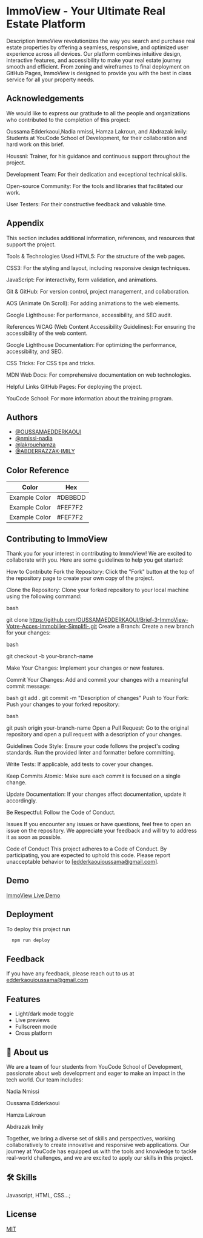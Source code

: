


# ImmoView - Your Ultimate Real Estate Platform
Description
ImmoView revolutionizes the way you search and purchase real estate properties by offering a seamless, responsive, and optimized user experience across all devices. Our platform combines intuitive design, interactive features, and accessibility to make your real estate journey smooth and efficient. From zoning and wireframes to final deployment on GitHub Pages, ImmoView is designed to provide you with the best in class service for all your property needs.



## Acknowledgements
We would like to express our gratitude to all the people and organizations who contributed to the completion of this project:

Oussama Edderkaoui,Nadia nmissi, Hamza Lakroun, and Abdrazak imily: Students at YouCode School of Development, for their collaboration and hard work on this brief.

Houssni: Trainer, for his guidance and continuous support throughout the project.

Development Team: For their dedication and exceptional technical skills.

Open-source Community: For the tools and libraries that facilitated our work.

User Testers: For their constructive feedback and valuable time.
 


## Appendix

This section includes additional information, references, and resources that support the project.

Tools & Technologies Used
HTML5: For the structure of the web pages.

CSS3: For the styling and layout, including responsive design techniques.

JavaScript: For interactivity, form validation, and animations.

Git & GitHub: For version control, project management, and collaboration.

AOS (Animate On Scroll): For adding animations to the web elements.

Google Lighthouse: For performance, accessibility, and SEO audit.

References
WCAG (Web Content Accessibility Guidelines): For ensuring the accessibility of the web content.

Google Lighthouse Documentation: For optimizing the performance, accessibility, and SEO.

CSS Tricks: For CSS tips and tricks.

MDN Web Docs: For comprehensive documentation on web technologies.

Helpful Links
GitHub Pages: For deploying the project.

YouCode School: For more information about the training program.

## Authors

- [@OUSSAMAEDDERKAOUI](https://github.com/OUSSAMAEDDERKAOUI)
- [@nmissi-nadia](https://github.com/nmissi-nadia)
- [@lakrouehamza](https://github.com/lakrouehamza)
- [@ABDERRAZZAK-IMILY](https://github.com/ABDERRAZZAK-IMILY)

## Color Reference

| Color             | Hex                                                                |
| ----------------- | ------------------------------------------------------------------ |
| Example Color | #DBBBDD
| Example Color | #FEF7F2
| Example Color | #FEF7F2



## Contributing to ImmoView
Thank you for your interest in contributing to ImmoView! We are excited to collaborate with you. Here are some guidelines to help you get started:

How to Contribute
Fork the Repository: Click the "Fork" button at the top of the repository page to create your own copy of the project.

Clone the Repository: Clone your forked repository to your local machine using the following command:

bash

git clone https://github.com/OUSSAMAEDDERKAOUI/Brief-3-ImmoView-Votre-Acces-Immobilier-Simplifi-.git
Create a Branch: Create a new branch for your changes:

bash

git checkout -b your-branch-name

Make Your Changes: Implement your changes or new features.

Commit Your Changes: Add and commit your changes with a meaningful commit message:

bash
git add .
git commit -m "Description of changes"
Push to Your Fork: Push your changes to your forked repository:

bash

git push origin your-branch-name
Open a Pull Request: Go to the original repository and open a pull request with a description of your changes.

Guidelines
Code Style: Ensure your code follows the project's coding standards. Run the provided linter and formatter before committing.

Write Tests: If applicable, add tests to cover your changes.

Keep Commits Atomic: Make sure each commit is focused on a single change.

Update Documentation: If your changes affect documentation, update it accordingly.

Be Respectful: Follow the Code of Conduct.

Issues
If you encounter any issues or have questions, feel free to open an issue on the repository. We appreciate your feedback and will try to address it as soon as possible.

Code of Conduct
This project adheres to a Code of Conduct. By participating, you are expected to uphold this code. Please report unacceptable behavior to [edderkaouioussama@gmail.com].


## Demo

[ImmoView Live Demo](https://oussamaedderkaoui.github.io/Brief-3-ImmoView-Votre-Acces-Immobilier-Simplifi-/html/index.html)


## Deployment

To deploy this project run

```bash
  npm run deploy
```


## Feedback

If you have any feedback, please reach out to us at edderkaouioussama@gmail.com


## Features

- Light/dark mode toggle
- Live previews
- Fullscreen mode
- Cross platform


## 🚀 About us
We are a team of four students from YouCode School of Development, passionate about web development and eager to make an impact in the tech world. Our team includes:

Nadia Nmissi 

Oussama Edderkaoui

Hamza Lakroun

Abdrazak Imily

Together, we bring a diverse set of skills and perspectives, working collaboratively to create innovative and responsive web applications. Our journey at YouCode has equipped us with the tools and knowledge to tackle real-world challenges, and we are excited to apply our skills in this project.

## 🛠 Skills
Javascript, HTML, CSS...;


## License

[MIT](https://choosealicense.com/licenses/mit/)

